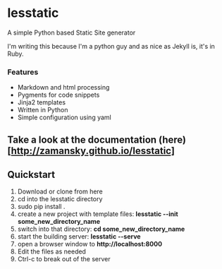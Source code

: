 lesstatic
==========

A simple Python based Static Site generator

I'm writing this because I'm a python guy and as nice as Jekyll is,
it's in Ruby.

### Features
 * Markdown and html processing
 * Pygments for code snippets
 * Jinja2 templates 
 * Written in Python
 * Simple configuration using yaml

## Take a look at the documentation (here)[http://zamansky.github.io/lesstatic]

## Quickstart
 1. Download or clone from here
 2. cd into the lesstatic directory
 3. sudo pip install .
 4. create a new project with template files: **lesstatic --init some_new_directory_name**
 5. switch into that directory: **cd some_new_directory_name**
 6. start the building server: **lesstatic --serve**
 7. open a browser window to **http://localhost:8000**
 8. Edit the files as needed
 9. Ctrl-c to break out of the server

